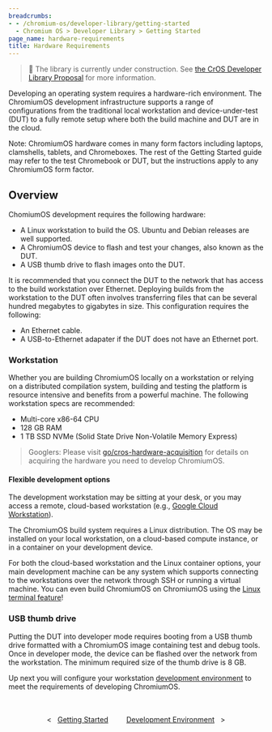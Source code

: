 ```yaml
---
breadcrumbs:
- - /chromium-os/developer-library/getting-started
  - Chromium OS > Developer Library > Getting Started
page_name: hardware-requirements
title: Hardware Requirements
---
```


> 🚧 The library is currently under construction. See
> [the CrOS Developer Library Proposal](/chromium-os/developer-library/proposal)
> for more information.

Developing an operating system requires a hardware-rich environment. The
ChromiumOS development infrastructure supports a range of configurations from
the traditional local workstation and device-under-test (DUT) to a fully remote
setup where both the build machine and DUT are in the cloud.

Note: ChromiumOS hardware comes in many form factors including laptops,
clamshells, tablets, and Chromeboxes. The rest of the Getting Started guide may
refer to the test Chromebook or DUT, but the instructions apply to any
ChromiumOS form factor.

## Overview

ChomiumOS development requires the following hardware:
* A Linux workstation to build the OS. Ubuntu and Debian releases are well
  supported.
* A ChromiumOS device to flash and test your changes, also known as the DUT.
* A USB thumb drive to flash images onto the DUT.

It is recommended that you connect the DUT to the network that has access to the
build workstation over Ethernet. Deploying builds from the workstation to the
DUT often involves transferring files that can be several hundred megabytes to
gigabytes in size. This configuration requires the following:
* An Ethernet cable.
* A USB-to-Ethernet adapater if the DUT does not have an Ethernet port.

### Workstation

Whether you are building ChromiumOS locally on a workstation or relying on a
distributed compilation system, building and testing the platform is resource
intensive and benefits from a powerful machine. The following workstation specs
are recommended:
* Multi-core x86-64 CPU
* 128 GB RAM
* 1 TB SSD NVMe (Solid State Drive Non-Volatile Memory Express)

> Googlers: Please visit <a
> href="https://go.corp.google.com/cros-hardware-acquisition"
> target="_blank">go/cros-hardware-acquisition</a> for details on acquiring the
> hardware you need to develop ChromiumOS.

#### Flexible development options

The development workstation may be sitting at your desk, or you may access a
remote, cloud-based workstation (e.g., [Google Cloud
Workstation](https://cloud.google.com/workstations/pricing)).

The ChromiumOS build system requires a Linux distribution. The OS may be
installed on your local workstation, on a cloud-based compute instance, or in a
container on your development device.

For both the cloud-based workstation and the Linux container options, your main
development machine can be any system which supports connecting to the
workstations over the network through SSH or running a virtual machine. You can
even build ChromiumOS on ChromiumOS using the [Linux terminal
feature](https://support.google.com/chromebook/answer/9145439?hl=en)!

### USB thumb drive

Putting the DUT into developer mode requires booting from a USB thumb drive
formatted with a ChromiumOS image containing test and debug tools. Once in
developer mode, the device can be flashed over the network from the workstation.
The minimum required size of the thumb drive is 8 GB.

Up next you will configure your workstation [development
environment](/chromium-os/developer-library/getting-started/development-environment)
to meet the requirements of developing ChromiumOS.

<div style="text-align: center; margin: 3rem 0 1rem 0;">
  <div style="margin: 0 1rem; display: inline-block;">
    <span style="margin-right: 0.5rem;"><</span>
    <a href="/chromium-os/developer-library/getting-started">Getting Started</a>
  </div>
  <div style="margin: 0 1rem; display: inline-block;">
    <a href="/chromium-os/developer-library/getting-started/development-environment">Development Environment</a>
    <span style="margin-left: 0.5rem;">></span>
  </div>
</div>
